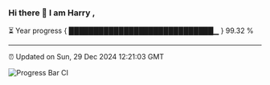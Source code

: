 ### Hi there 👋 I am Harry , 

⏳ Year progress { █████████████████████████████▁ } 99.32 %

---

⏰ Updated on Sun, 29 Dec 2024 12:21:03 GMT

![Progress Bar CI](https://github.com/duykhang68/duykhang68/workflows/Progress%20Bar%20CI/badge.svg)
